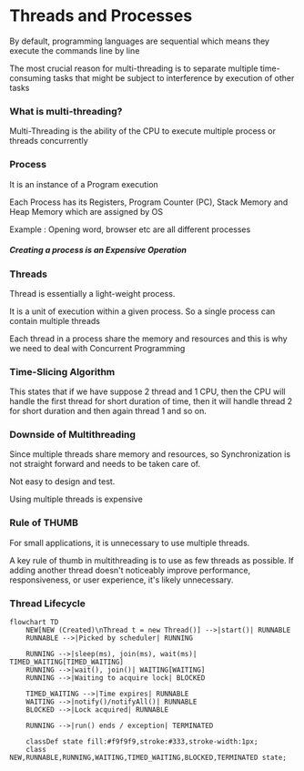 # Threads and Processes
By default, programming languages are sequential which means they execute the commands line by line

The most crucial reason for multi-threading is to separate multiple time-consuming tasks that might be subject to interference by execution of other tasks

### What is multi-threading?
Multi-Threading is the ability of the CPU to execute multiple process or threads concurrently

### Process
It is an instance of a Program execution

Each Process has its Registers, Program Counter (PC), Stack Memory and Heap Memory which are assigned by OS

Example : Opening word, browser etc are all different processes

##### Creating a process is an Expensive Operation

### Threads
Thread is essentially a light-weight process.

It is a unit of execution within a given process. So a single process can contain multiple threads

Each thread in a process share the memory and resources and this is why we need to deal with Concurrent Programming


### Time-Slicing Algorithm
This states that if we have suppose 2 thread and 1 CPU, then the CPU will handle the first thread for short duration of time, then it will handle thread 2 for short duration and then again thread 1 and so on.

### Downside of Multithreading
Since multiple threads share memory and resources, so Synchronization is not straight forward and needs to be taken care of.

Not easy to design and test.

Using multiple threads is expensive

### Rule of THUMB
For small applications, it is unnecessary to use multiple threads.

A key rule of thumb in multithreading is to use as few threads as possible. If adding another thread doesn't noticeably improve performance, responsiveness, or user experience, it's likely unnecessary. 

### Thread Lifecycle

```mermaid
flowchart TD
    NEW[NEW (Created)\nThread t = new Thread()] -->|start()| RUNNABLE
    RUNNABLE -->|Picked by scheduler| RUNNING

    RUNNING -->|sleep(ms), join(ms), wait(ms)| TIMED_WAITING[TIMED_WAITING]
    RUNNING -->|wait(), join()| WAITING[WAITING]
    RUNNING -->|Waiting to acquire lock| BLOCKED

    TIMED_WAITING -->|Time expires| RUNNABLE
    WAITING -->|notify()/notifyAll()| RUNNABLE
    BLOCKED -->|Lock acquired| RUNNABLE

    RUNNING -->|run() ends / exception| TERMINATED

    classDef state fill:#f9f9f9,stroke:#333,stroke-width:1px;
    class NEW,RUNNABLE,RUNNING,WAITING,TIMED_WAITING,BLOCKED,TERMINATED state;
```
